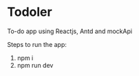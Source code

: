 # Todoler

To-do app using Reactjs, Antd and mockApi

Steps to run the app:

1. npm i
2. npm run dev
